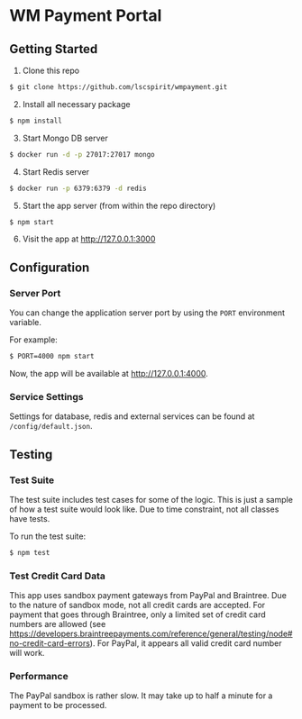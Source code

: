 # WM Payment Portal

## Getting Started

1. Clone this repo

  ```sh
  $ git clone https://github.com/lscspirit/wmpayment.git
  ```

2. Install all necessary package

  ```sh
  $ npm install
  ```

3. Start Mongo DB server

  ```sh
  $ docker run -d -p 27017:27017 mongo
  ```

4. Start Redis server

  ```sh
  $ docker run -p 6379:6379 -d redis
  ```

5. Start the app server (from within the repo directory)

  ```sh
  $ npm start
  ```

6. Visit the app at http://127.0.0.1:3000

## Configuration

### Server Port

You can change the application server port by using the `PORT` environment variable.

For example:
```sh
$ PORT=4000 npm start
```
Now, the app will be available at http://127.0.0.1:4000.

### Service Settings

Settings for database, redis and external services can be found at `/config/default.json`.

## Testing

### Test Suite

The test suite includes test cases for some of the logic. This is just a sample of how a test suite would look like. Due to time constraint, not all classes have tests.

To run the test suite:

```sh
$ npm test
```

### Test Credit Card Data

This app uses sandbox payment gateways from PayPal and Braintree. Due to the nature of sandbox mode, not all credit cards are accepted. For payment that goes through Braintree, only a limited set of credit card numbers are allowed (see https://developers.braintreepayments.com/reference/general/testing/node#no-credit-card-errors). For PayPal, it appears all valid credit card number will work.

### Performance

The PayPal sandbox is rather slow. It may take up to half a minute for a payment to be processed.
